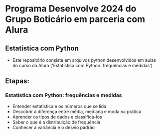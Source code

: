 # Programa Desenvolve 2024 do Grupo Boticário em parceria com Alura

## Estatística com Python
- Este repositório consiste em arquivos python desenvolvidos em aulas do curso da Alura ('Estatística com Python: frequências e medidas')

## Etapas:
### Estatística com Python: frequências e medidas
- Entender estatística e os números que se lida
- Descobrir a diferença entre média, mediana e moda na prática
- Aprender os tipos de dados e classificá-los
- Saber o que é a distribuição de frequência
- Conhecer a variância e o desvio padrão


